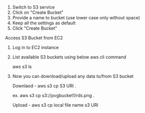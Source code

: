 1. Switch to S3 service
2. Click on "Create Bucket"
3. Provide a name to bucket (use lower case only without space)
4. Keep all the settings as default
5. Click "Create Bucket"

Access S3 Bucket from EC2
1. Log in to EC2 instance
2. List available S3 buckets using below aws cli command

    aws s3 ls
   
4. Now you can download/upload any data to/from S3 bucket

    Downlaod - aws s3 cp S3 URI .

      ex. aws s3 cp s3://pvgbucket1/rds.png .

    Upload - aws s3 cp local file name s3 URI

